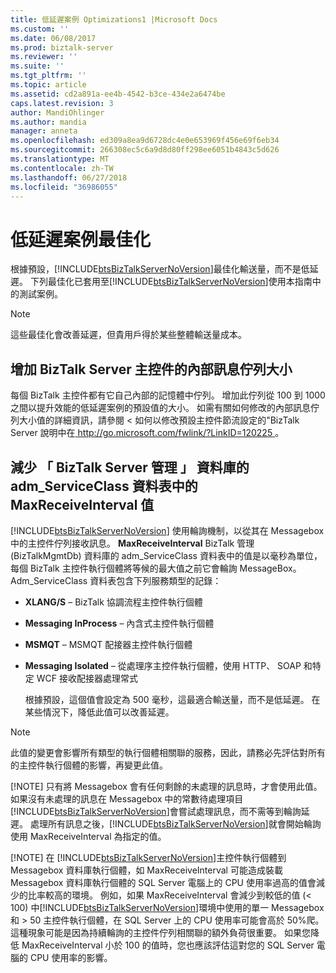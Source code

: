 ```yaml
---
title: 低延遲案例 Optimizations1 |Microsoft Docs
ms.custom: ''
ms.date: 06/08/2017
ms.prod: biztalk-server
ms.reviewer: ''
ms.suite: ''
ms.tgt_pltfrm: ''
ms.topic: article
ms.assetid: cd2a891a-ee4b-4542-b3ce-434e2a6474be
caps.latest.revision: 3
author: MandiOhlinger
ms.author: mandia
manager: anneta
ms.openlocfilehash: ed309a8ea9d6728dc4e0e653969f456e69f6eb34
ms.sourcegitcommit: 266308ec5c6a9d8d80ff298ee6051b4843c5d626
ms.translationtype: MT
ms.contentlocale: zh-TW
ms.lasthandoff: 06/27/2018
ms.locfileid: "36986055"
---
```

# <a name="low-latency-scenario-optimizations"></a>低延遲案例最佳化
根據預設，[!INCLUDE[btsBizTalkServerNoVersion](../includes/btsbiztalkservernoversion-md.md)]最佳化輸送量，而不是低延遲。 下列最佳化已套用至[!INCLUDE[btsBizTalkServerNoVersion](../includes/btsbiztalkservernoversion-md.md)]使用本指南中的測試案例。  
  
> [!NOTE]  
>  這些最佳化會改善延遲，但貴用戶得於某些整體輸送量成本。  
  
## <a name="increase-the-biztalk-server-host-internal-message-queue-size"></a>增加 BizTalk Server 主控件的內部訊息佇列大小  
 每個 BizTalk 主控件都有它自己內部的記憶體中佇列。 增加此佇列從 100 到 1000 之間以提升效能的低延遲案例的預設值的大小。 如需有關如何修改的內部訊息佇列大小值的詳細資訊，請參閱 < 如何以修改預設主控件節流設定的"BizTalk Server 說明中在[ http://go.microsoft.com/fwlink/?LinkID=120225 ](http://go.microsoft.com/fwlink/?LinkID=120225)。  
  
## <a name="reduce-the-maxreceiveinterval-value-in-the-admserviceclass-table-of-the-biztalk-server-management-database"></a>減少 「 BizTalk Server 管理 」 資料庫的 adm_ServiceClass 資料表中的 MaxReceiveInterval 值  
 [!INCLUDE[btsBizTalkServerNoVersion](../includes/btsbiztalkservernoversion-md.md)] 使用輪詢機制，以從其在 Messagebox 中的主控件佇列接收訊息。 **MaxReceiveInterval** BizTalk 管理 (BizTalkMgmtDb) 資料庫的 adm_ServiceClass 資料表中的值是以毫秒為單位，每個 BizTalk 主控件執行個體將等候的最大值之前它會輪詢 MessageBox。 Adm_ServiceClass 資料表包含下列服務類型的記錄：  
  
- **XLANG/S** – BizTalk 協調流程主控件執行個體  
  
- **Messaging InProcess** – 內含式主控件執行個體  
  
- **MSMQT** – MSMQT 配接器主控件執行個體  
  
- **Messaging Isolated** – 從處理序主控件執行個體，使用 HTTP、 SOAP 和特定 WCF 接收配接器處理常式  
  
  根據預設，這個值會設定為 500 毫秒，這最適合輸送量，而不是低延遲。 在某些情況下，降低此值可以改善延遲。  
  
> [!NOTE]
>  此值的變更會影響所有類型的執行個體相關聯的服務，因此，請務必先評估對所有的主控件執行個體的影響，再變更此值。  
> 
> [!NOTE]
>  只有將 Messagebox 會有任何剩餘的未處理的訊息時，才會使用此值。 如果沒有未處理的訊息在 Messagebox 中的常數待處理項目[!INCLUDE[btsBizTalkServerNoVersion](../includes/btsbiztalkservernoversion-md.md)]會嘗試處理訊息，而不需等到輪詢延遲。 處理所有訊息之後，[!INCLUDE[btsBizTalkServerNoVersion](../includes/btsbiztalkservernoversion-md.md)]就會開始輪詢使用 MaxReceiveInterval 為指定的值。  
> 
> [!NOTE]
>  在 [!INCLUDE[btsBizTalkServerNoVersion](../includes/btsbiztalkservernoversion-md.md)]主控件執行個體到 Messagebox 資料庫執行個體，如 MaxReceiveInterval 可能造成裝載 Messagebox 資料庫執行個體的 SQL Server 電腦上的 CPU 使用率過高的值會減少的比率較高的環境。 例如，如果 MaxReceiveInterval 會減少到較低的值 (\< 100) 中[!INCLUDE[btsBizTalkServerNoVersion](../includes/btsbiztalkservernoversion-md.md)]環境中使用的單一 Messagebox 和 > 50 主控件執行個體，在 SQL Server 上的 CPU 使用率可能會高於 50%爬。 這種現象可能是因為持續輪詢的主控件佇列相關聯的額外負荷很重要。 如果您降低 MaxReceiveInterval 小於 100 的值時，您也應該評估這對您的 SQL Server 電腦的 CPU 使用率的影響。